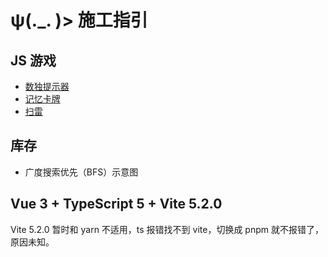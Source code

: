 # ψ(._. )> 施工指引

## JS 游戏

- [数独提示器](https://p1col.github.io/#/sudoku)
- [记忆卡牌](https://p1col.github.io/#/card)
- [扫雷](https://p1col.github.io/#/mine-sweeper)

## 库存

- 广度搜索优先（BFS）示意图

## Vue 3 + TypeScript 5 + Vite 5.2.0

Vite 5.2.0 暂时和 yarn 不适用，ts 报错找不到 vite，切换成 pnpm 就不报错了，原因未知。

